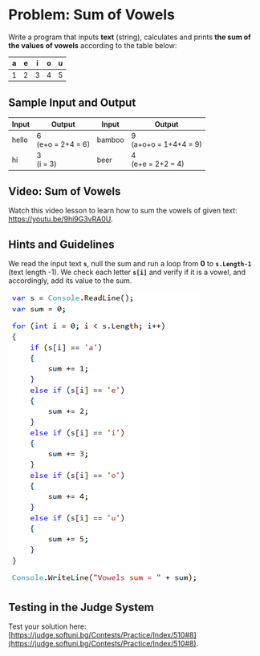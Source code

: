 # Problem: Sum of Vowels

Write a program that inputs **text** (string), calculates and prints **the sum of the values of vowels** according to the table below:

| a | e | i | o | u | 
| :---: | :---: | :---: | :---: | :---: |
| 1 | 2 | 3 | 4 | 5 |

## Sample Input and Output

| Input | Output | Input | Output | 
| --- | --- | --- | --- |
| hello | 6<br>(e+o = 2+4 = 6) | bamboo | 9<br>(a+o+o = 1+4+4 = 9) |
| hi | 3<br>(i = 3) | beer | 4<br>(e+e = 2+2 = 4) |

## Video: Sum of Vowels

Watch this video lesson to learn how to sum the vowels of given text: https://youtu.be/9hi9G3vRA0U.

## Hints and Guidelines

We read the input text **`s`**, null the sum and run a loop from **0** to **`s.Length-1`** (text length -1). We check each letter **`s[i]`** and verify if it is a vowel, and accordingly, add its value to the sum.

![](/assets/chapter-5-images/09.Vowels-sum-01.png)

## Testing in the Judge System

Test your solution here: [https://judge.softuni.bg/Contests/Practice/Index/510#8](https://judge.softuni.bg/Contests/Practice/Index/510#8).
